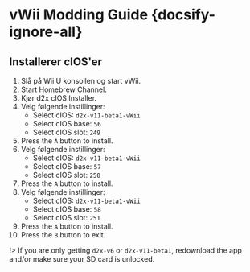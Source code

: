 # vWii Modding Guide {docsify-ignore-all}

## Installerer cIOS'er

1. Slå på Wii U konsollen og start vWii.
2. Start Homebrew Channel.
3. Kjør d2x cIOS Installer.
4. Velg følgende instillinger:
   - Select cIOS: `d2x-v11-beta1-vWii`
   - Select cIOS base: `56`
   - Select cIOS slot: `249`
5. Press the `A` button to install.
6. Velg følgende instillinger:
   - Select cIOS: `d2x-v11-beta1-vWii`
   - Select cIOS base: `57`
   - Select cIOS slot: `250`
7. Press the `A` button to install.
8. Velg følgende instillinger:
   - Select cIOS: `d2x-v11-beta1-vWii`
   - Select cIOS base: `58`
   - Select cIOS slot: `251`
9. Press the `A` button to install.
10. Press the `B` button to exit.

!> If you are only getting `d2x-v6` or `d2x-v11-beta1`, redownload the app and/or make sure your SD card is unlocked.

